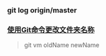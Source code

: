 ### git log origin/master
### [使用Git命令更改文件夹名称](https://www.dazhuanlan.com/2020/01/06/5e1299730482c/)
>git vm oldName newName